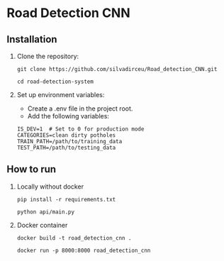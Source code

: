 # Road Detection CNN

## Installation

1. Clone the repository:

    ```Shell
    git clone https://github.com/silvadirceu/Road_detection_CNN.git

    cd road-detection-system
    ```

2. Set up environment variables:
    * Create a .env file in the project root.
    * Add the following variables:
    ```Shell
    IS_DEV=1  # Set to 0 for production mode
    CATEGORIES=clean dirty potholes
    TRAIN_PATH=/path/to/training_data
    TEST_PATH=/path/to/testing_data
    ```
 
 ## How to run

1. Locally without docker
    ```Shell
    pip install -r requirements.txt

    python api/main.py
    ```

2. Docker container
    ```Shell
    docker build -t road_detection_cnn .

    docker run -p 8000:8000 road_detection_cnn 
    ```

